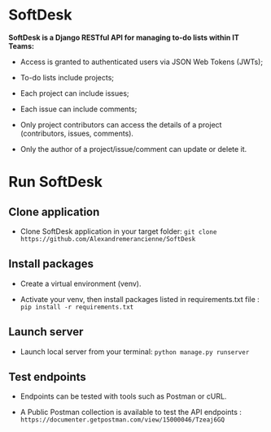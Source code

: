 # SoftDesk

**SoftDesk is a Django RESTful API for managing to-do lists within IT Teams:**

* Access is granted to authenticated users via JSON Web Tokens (JWTs);

* To-do lists include projects;
* Each project can include issues;
* Each issue can include comments;

* Only project contributors can access the details of a project (contributors, issues, comments).
* Only the author of a project/issue/comment can update or delete it.


# Run SoftDesk

## Clone application

* Clone SoftDesk application in your target folder: `git clone https://github.com/Alexandremerancienne/SoftDesk`

## Install packages

* Create a virtual environment (venv).

* Activate your venv, then install packages listed in requirements.txt file : `pip install -r requirements.txt`

## Launch server

* Launch local server from your terminal: `python manage.py runserver`

## Test endpoints

* Endpoints can be tested with tools such as Postman or cURL.

* A Public Postman collection is available to test the API endpoints : `https://documenter.getpostman.com/view/15000046/Tzeaj6GQ`
